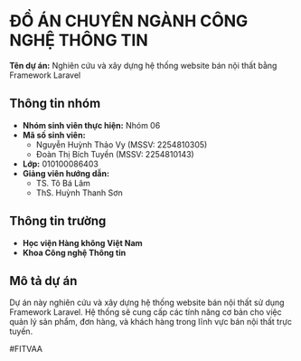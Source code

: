 # ĐỒ ÁN CHUYÊN NGÀNH CÔNG NGHỆ THÔNG TIN

**Tên dự án:** Nghiên cứu và xây dựng hệ thống website bán nội thất bằng Framework Laravel

## Thông tin nhóm

- **Nhóm sinh viên thực hiện:** Nhóm 06
- **Mã số sinh viên:** 
  - Nguyễn Huỳnh Thảo Vy (MSSV: 2254810305)
  - Đoàn Thị Bích Tuyền (MSSV: 2254810143)
- **Lớp:** 010100086403
- **Giảng viên hướng dẫn:**
  - TS. Tô Bá Lâm
  - ThS. Huỳnh Thanh Sơn

## Thông tin trường

- **Học viện Hàng không Việt Nam**
- **Khoa Công nghệ Thông tin**

## Mô tả dự án

Dự án này nghiên cứu và xây dựng hệ thống website bán nội thất sử dụng Framework Laravel. Hệ thống sẽ cung cấp các tính năng cơ bản cho việc quản lý sản phẩm, đơn hàng, và khách hàng trong lĩnh vực bán nội thất trực tuyến.

#FITVAA
